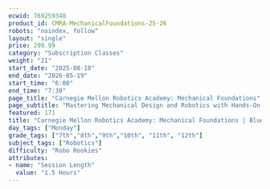 ```yaml
---
ecwid: 769259348
product_id: CMRA-MechanicalFoundations-25-26
robots: "noindex, follow"
layout: "single"
price: 299.99
category: "Subscription Classes"
weight: "21"
start_date: "2025-08-18"
end_date: "2026-05-19"
start_time: "6:00"
end_time: "7:30"
page_title: "Carnegie Mellon Robotics Academy: Mechanical Foundations"
page_subtitle: "Mastering Mechanical Design and Robotics with Hands-On REV DUO Projects"
featured: 171
title: "Carnegie Mellon Robotics Academy: Mechanical Foundations | Blue Ridge Boost"
day_tags: ["Monday"]
grade_tags: ["7th","8th","9th","10th", "11th", "12th"]
subject_tags: ["Robotics"]
difficulty: "Robo Rookies"
attributes:
- name: "Session Length"
  value: "1.5 Hours"
---
```

